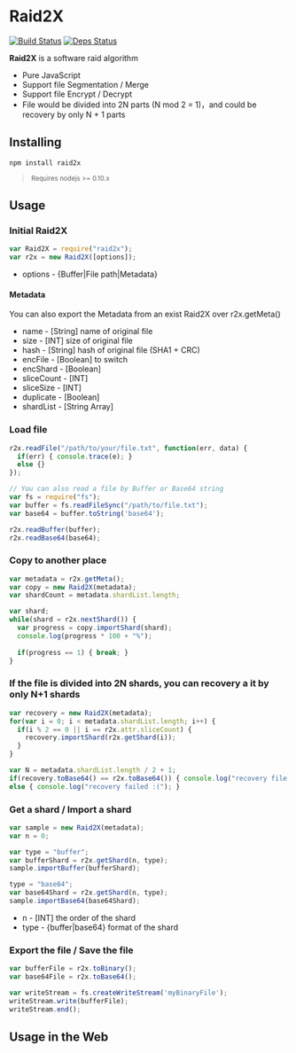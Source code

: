 Raid2X
=======
[![Build Status](https://travis-ci.org/sergeyksv/Raid2X.png?branch=master)](https://travis-ci.org/sergeyksv/Raid2X)
[![Deps Status](https://david-dm.org/sergeyksv/Raid2X.png)](https://david-dm.org/sergeyksv/Raid2X)

**Raid2X** is a software raid algorithm
* Pure JavaScript
* Support file Segmentation / Merge
* Support file Encrypt / Decrypt
* File would be divided into 2N parts (N mod 2 = 1)，and could be recovery by only N + 1 parts

## Installing
```shell
npm install raid2x
```
> <sub>Requires nodejs >= 0.10.x</sub>

## Usage
### Initial Raid2X
```javascript
var Raid2X = require("raid2x");
var r2x = new Raid2X([options]);
```
* options - {Buffer|File path|Metadata}

#### Metadata
You can also export the Metadata from an exist Raid2X over r2x.getMeta()
*	name - [String] name of original file
*	size - [INT] size of original file
*	hash - [String] hash of original file (SHA1 + CRC)
*	encFile - [Boolean] to switch
*	encShard - [Boolean]
*	sliceCount - [INT]
*	sliceSize - [INT]
*	duplicate - [Boolean]
*	shardList - [String Array]

### Load file
```javascript
r2x.readFile("/path/to/your/file.txt", function(err, data) {
  if(err) { console.trace(e); }
  else {}
});

// You can also read a file by Buffer or Base64 string
var fs = require("fs");
var buffer = fs.readFileSync("/path/to/file.txt");
var base64 = buffer.toString('base64');

r2x.readBuffer(buffer);
r2x.readBase64(base64);
```

### Copy to another place
```javascript
var metadata = r2x.getMeta();
var copy = new Raid2X(metadata);
var shardCount = metadata.shardList.length;

var shard;
while(shard = r2x.nextShard()) {
  var progress = copy.importShard(shard);
  console.log(progress * 100 + "%");
  
  if(progress == 1) { break; }
}
```

### If the file is divided into 2N shards, you can recovery a it by only N+1 shards
```javascript
var recovery = new Raid2X(metadata);
for(var i = 0; i < metadata.shardList.length; i++) {
  if(i % 2 == 0 || i == r2x.attr.sliceCount) {
    recovery.importShard(r2x.getShard(i));
  }
}

var N = metadata.shardList.length / 2 + 1;
if(recovery.toBase64() == r2x.toBase64()) { console.log("recovery file with %d shards", N); }
else { console.log("recovery failed :("); }
```

### Get a shard / Import a shard
```javascript
var sample = new Raid2X(metadata);
var n = 0;

var type = "buffer";
var bufferShard = r2x.getShard(n, type);
sample.importBuffer(bufferShard);

type = "base64";
var base64Shard = r2x.getShard(n, type);
sample.importBase64(base64Shard);
```
* n - [INT] the order of the shard
* type - {buffer|base64} format of the shard

### Export the file / Save the file
```javascript
var bufferFile = r2x.toBinary();
var base64File = r2x.toBase64();

var writeStream = fs.createWriteStream('myBinaryFile');
writeStream.write(bufferFile);
writeStream.end();
```

## Usage in the Web
